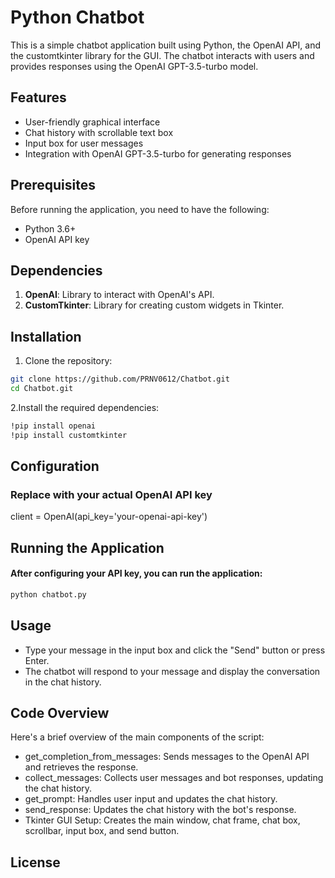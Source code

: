 # Python Chatbot

This is a simple chatbot application built using Python, the OpenAI API, and the customtkinter library for the GUI. The chatbot interacts with users and provides responses using the OpenAI GPT-3.5-turbo model.

## Features
- User-friendly graphical interface
- Chat history with scrollable text box
- Input box for user messages
- Integration with OpenAI GPT-3.5-turbo for generating responses

## Prerequisites
Before running the application, you need to have the following:

- Python 3.6+
- OpenAI API key

## Dependencies
1. **OpenAI**: Library to interact with OpenAI's API.
2. **CustomTkinter**: Library for creating custom widgets in Tkinter.


## Installation

1. Clone the repository:

```bash
git clone https://github.com/PRNV0612/Chatbot.git
cd Chatbot.git
```

2.Install the required dependencies:
```bash
!pip install openai
!pip install customtkinter
```

## Configuration
### Replace with your actual OpenAI API key
client = OpenAI(api_key='your-openai-api-key')

## Running the Application
#### After configuring your API key, you can run the application:
```bash
python chatbot.py
```

## Usage
- Type your message in the input box and click the "Send" button or press Enter.
- The chatbot will respond to your message and display the conversation in the chat history.

## Code Overview
Here's a brief overview of the main components of the script:
- get_completion_from_messages: Sends messages to the OpenAI API and retrieves the response.
- collect_messages: Collects user messages and bot responses, updating the chat history.
- get_prompt: Handles user input and updates the chat history.
- send_response: Updates the chat history with the bot's response.
- Tkinter GUI Setup: Creates the main window, chat frame, chat box, scrollbar, input box, and send button.

## License


